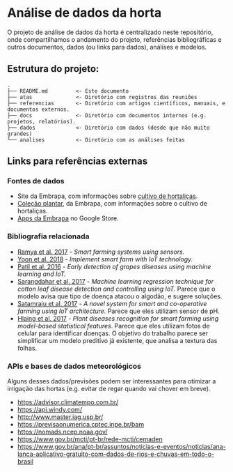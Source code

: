# Análise de dados da horta

O projeto de análise de dados da horta é centralizado neste repositório, onde compartilhamos o andamento do projeto,
referências bibliográficas e outros documentos, dados (ou links para dados), análises e modelos.

## Estrutura do projeto:

    .
    ├── README.md         <- Este documento
    ├── atas              <- Diretório com registros das reuniões
    ├── referencias       <- Diretório com artigos científicos, manuais, e documentos externos.
    ├── docs              <- Diretório com documentos internos (e.g. projetos, relatórios).    
    ├── dados             <- Diretório com dados (desde que não muito grandes)
    └── analises          <- Diretório com as análises feitas


## Links para referências externas

### Fontes de dados

* Site da Embrapa, com informações sobre [cultivo de hortaliças](https://www.embrapa.br/hortalicas/pagina-do-produtor).
* [Coleção plantar](https://www.embrapa.br/hortalicas/pagina-do-produtor), da Embrapa, com informações sobre o cultivo de hortaliças.
* [Apps da Embrapa](https://play.google.com/store/apps/developer?id=Embrapa) no Google Store.

### Bibliografia relacionada

* [Ramya et al. 2017](https://ieeexplore.ieee.org/document/8323908) - _Smart farming systems using sensors._
* [Yoon et al. 2018](https://ieeexplore.ieee.org/document/8323908) - _Implement smart farm with IoT technology._
* [Patil et al. 2016](https://ieeexplore.ieee.org/document/7802887) - _Early detection of grapes diseases using machine learning and IoT._
* [Sarangdahar et al. 2017](https://ieeexplore.ieee.org/abstract/document/8212855) - _Machine learning regression technique for cotton leaf disease detection and controlling using IoT._ Parece que o modelo avisa que tipo de doença atacou o algodão, e sugere soluções.
* [Satamraju et al. 2017](https://ieeexplore.ieee.org/document/8363966) - _A novel system for smart and co-operative farming using IoT architecture._ Parece que eles utilizam sensor de pH.
* [Hlaing et al. 2017](https://ieeexplore.ieee.org/abstract/document/8229343) - _Plant diseases recognition for smart farming using model-based statistical features_. Parece que eles utilizam fotos de celular para identificar doenças. O objetivo do trabalho parece ser simplificar um modelo preditivo já existente, que analisa a textura das folhas.

### APIs e bases de dados meteorológicos

Alguns desses dados/previsões podem ser interessantes para otimizar a irrigação das hortas (e.g. evitar de regar quando vai chover em breve).

* <https://advisor.climatempo.com.br/>
* <https://api.windy.com/>
* <http://www.master.iag.usp.br/>
* <https://previsaonumerica.cptec.inpe.br/bam>
* <https://nomads.ncep.noaa.gov/>
* <https://www.gov.br/mcti/pt-br/rede-mcti/cemaden>
* <https://www.gov.br/ana/pt-br/assuntos/noticias-e-eventos/noticias/ana-lanca-aplicativo-gratuito-com-dados-de-rios-e-chuvas-em-todo-o-brasil>